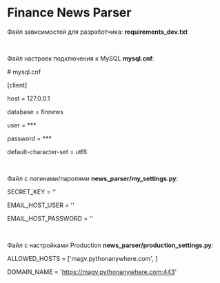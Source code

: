 <h1>Finance News Parser</h1>

Файл зависимостей для разработчика: <b>requirements_dev.txt</b>

<br>
<p>Файл настроек подключения к MySQL <b>mysql.cnf</b>:</p> 
<p># mysql.cnf</p>
<p>[client]</p>
<p>host = 127.0.0.1</p>
<p>database = finnews</p>
<p>user = ***</p>
<p>password = ***</p>
<p>default-character-set = utf8</p>

<br>
<p>Файл с логинами/паролями <b>news_parser/my_settings.py</b>:</p>

SECRET_KEY = ''

EMAIL_HOST_USER = ''

EMAIL_HOST_PASSWORD = ''

<br>
<p>Файл с настройками Production <b>news_parser/production_settings.py</b>:</p>
ALLOWED_HOSTS = ['magv.pythonanywhere.com', ]

DOMAIN_NAME = 'https://magv.pythonanywhere.com:443'
